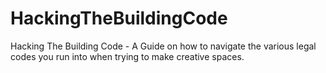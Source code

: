 # HackingTheBuildingCode
Hacking The Building Code - A Guide on how to navigate the various legal codes you run into when trying to make creative spaces.
